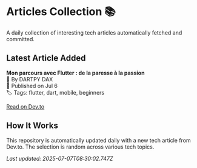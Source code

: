 # Articles Collection 📚

A daily collection of interesting tech articles automatically fetched and committed.

## Latest Article Added

**Mon parcours avec Flutter : de la paresse à la passion**  
👤 By DARTPY DAX  
📅 Published on Jul 6  
🏷 Tags: flutter, dart, mobile, beginners  

[Read on Dev.to](https://dev.to/thatsdaxdeveloper/mon-parcours-avec-flutter-de-la-paresse-a-la-passion-2hlc)

## How It Works

This repository is automatically updated daily with a new tech article from Dev.to. The selection is random across various tech topics.

_Last updated: 2025-07-07T08:30:02.747Z_
